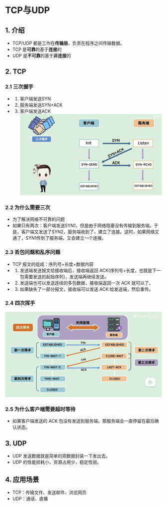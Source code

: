 # TCP与UDP

## 1. 介绍
- TCP/UDP 都是工作在**传输层**，负责在程序之间传输数据。
- TCP 是**可靠**的基于**连接**的
- UDP 是**不可靠**的基于**非连接**的

## 2. TCP
### 2.1 三次握手
- 1. 客户端发送SYN
- 2. 服务端发送SYN+ACK
- 3. 客户端发送ACK
![TCP三次握手](../../images/TCP三次握手.png)

### 2.2 为什么需要三次
- 为了解决网络不可靠的问题
- 如果只有两次：客户端发送SYN1，但是由于网络阻塞没有传输到服务端。于是，客户端又发送了SYN2，服务端收到了，建立了连接。这时，如果网络又通了，SYN1传到了服务端，又会建立一个连接。

### 2.3 丢包问题和乱序问题
- TCP 报文的组成：序列号+长度+数据内容
- 1. 发送端发送报文给接收端后，接收端返回 ACK(序列号+长度，也就是下一包需要发送的起始序列)，发送端再继续发送。
- 2. 发送端也可以发送连续的多包数据，接收端返回一次 ACK 就可以了。
- 3. 如果缺失了一部分报文，接收端可以发送 ACK 给发送端，然后重传。

### 2.4 四次挥手
![TCP四次挥手](../../images/TCP四次挥手.png)

### 2.5 为什么客户端需要超时等待
- 如果客户端发送的 ACK 包没有发送到服务端，那服务端会一直停留在最后确认状态。

## 3. UDP
- UDP 发送数据就是简单的把数据封装一下发出去。
- UDP 的性能损耗小，资源占用少，稳定性弱。

## 4. 应用场景
- TCP：传输文件、发送邮件、浏览网页
- UDP：通话、直播

